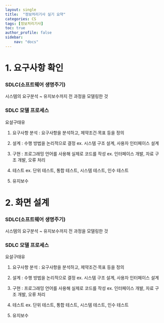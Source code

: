 ```yaml
---
layout: single
title:  "정보처리기사 실기 요약"
categories: CS
tags: [정보처리기사]
toc: true
author_profile: false
sidebar:
    nav: "docs"
---
```


# 1. 요구사항 확인

### SDLC(소프트웨어 생명주기)

시스템의 요구분석 ~ 유지보수까지 전 과정을 모델링한 것

### SDLC 모델 프로세스

요설구태유

1. 요구사항 분석 : 요구사항을 분석하고, 제약조건∙목표 등을 정의

2. 설계 : 수행 방법을 논리적으로 결정 ex. 시스템 구조 설계, 사용자 인터페이스 설계 

3. 구현 : 프로그래밍 언어를 사용해 실제로 코드를 작성 ex. 인터페이스 개발, 자료 구조 개발, 오류 처리 

4. 테스트 ex. 단위 테스트, 통합 테스트, 시스템 테스트, 인수 테스트 

5. 유지보수

# 2. 화면 설계

### SDLC(소프트웨어 생명주기)

시스템의 요구분석 ~ 유지보수까지 전 과정을 모델링한 것

### SDLC 모델 프로세스

요설구태유

1. 요구사항 분석 : 요구사항을 분석하고, 제약조건∙목표 등을 정의

2. 설계 : 수행 방법을 논리적으로 결정 ex. 시스템 구조 설계, 사용자 인터페이스 설계 

3. 구현 : 프로그래밍 언어를 사용해 실제로 코드를 작성 ex. 인터페이스 개발, 자료 구조 개발, 오류 처리 

4. 테스트 ex. 단위 테스트, 통합 테스트, 시스템 테스트, 인수 테스트 

5. 유지보수